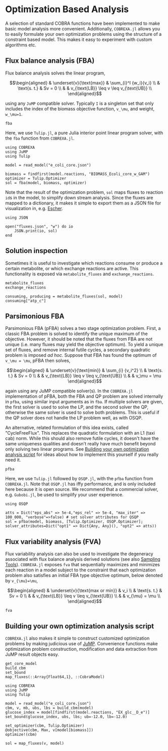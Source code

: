 # Optimization Based Analysis
A selection of standard COBRA functions have been implemented to make basic model analysis more convenient.
Additionally, `COBREXA.jl` allows you to easily formulate your own optimization problems using the structure of a constraint based model.
This makes it easy to experiment with custom algorithms etc.

## Flux balance analysis (FBA)
Flux balance analysis solves the linear program,
```math
\begin{aligned}
& \underset{v}{\text{max}}
& \sum_{i}^I {w_i}{v_i} \\
& \text{s. t.}
& Sv = 0 \\
& & v_{\text{LB}} \leq v \leq v_{\text{UB}} \\
\end{aligned}
```
using any `JuMP` compatible solver. Typically ``I`` is a singleton set that only includes the index of the biomass objective function, ``v_\mu``, and weight, ``w_\mu=1``.
```@docs
fba
```
Here, we use `Tulip.jl`, a pure Julia interior point linear program solver, with the `fba` function from `COBREXA.jl`.
```@example fba
using COBREXA
using JuMP
using Tulip

model = read_model("e_coli_core.json")

biomass = findfirst(model.reactions, "BIOMASS_Ecoli_core_w_GAM")
optimizer = Tulip.Optimizer
sol = fba(model, biomass, optimizer)
```
Note that the result of the optimization problem, `sol` maps fluxes to reaction `id`s in the model, to simplify down stream analysis.
Since the fluxes are mapped to a dictionary, it makes it simple to export them as a JSON file for visualization in, e.g. [Escher](https://escher.github.io/#/).
```@example fba
using JSON

open("fluxes.json", "w") do io
    JSON.print(io, sol)
end
```

## Solution inspection
Sometimes it is useful to investigate which reactions consume or produce a certain metabolite, or which exchange reactions are active. 
This functionality is exposed via `metabolite_fluxes` and `exchange_reactions`.
```@docs
metabolite_fluxes
exchange_reactions
```
```@example fba
consuming, producing = metabolite_fluxes(sol, model)
consuming["atp_c"]
```
## Parsimonious FBA
Parsimonious FBA (pFBA) solves a two stage optimization problem. First, a classic FBA problem is solved to identify the unique maximum of the objective. 
However, it should be noted that the fluxes from FBA are not unique (i.e. many fluxes may yield the objective optimum). 
To yield a unique set of fluxes, and remove internal futile cycles, a secondary quadratic problem is imposed *ad hoc*. 
Suppose that FBA has found the optimum of ``v_\mu = \mu``, pFBA then solves,
```math
\begin{aligned}
& \underset{v}{\text{min}}
& \sum_{i} {v_i^2} \\
& \text{s. t.}
& Sv = 0 \\
& & v_{\text{LB}} \leq v \leq v_{\text{UB}} \\
& & v_\mu = \mu
\end{aligned}
```
again using any JuMP compatible solver(s). In the `COBREXA.jl` implementation of pFBA, both the FBA and QP problem are solved internally in `pfba`, using similar input arguments as in `fba`. If multiple solvers are given, the first solver is used to solve the LP, and the second solver the QP, otherwise the same solver is used to solve both problems.
This is useful if the QP solver does not handle the LP problem well, as with OSQP. 

An alternative, related formulation of this idea exists, called "CycleFreeFlux". 
This replaces the quadratic formulation with an L1 (taxi cab) norm. While this should also remove futile cycles, it doesn't have the same uniqueness qualities and doesn't
really have much benefit beyond only solving two linear programs. See [Building your own optimization analysis script](@ref) for ideas about how to implement this yourself if you really need it.
```@docs
pfba
```
Here, we use `Tulip.jl` followed by `OSQP.jl`, with the `pfba` function from `COBREXA.jl`. Note that `OSQP.jl` has iffy performance, and is only included here because it is open source. We recommend that a commercial solver, e.g. `Gubobi.jl`, be used to simplify your user experience.
```@example fba
using OSQP

atts = Dict("eps_abs" => 5e-4,"eps_rel" => 5e-4, "max_iter" => 100_000, "verbose"=>false) # set solver attributes for QSQP
sol = pfba(model, biomass, [Tulip.Optimizer, OSQP.Optimizer]; solver_attributes=Dict("opt1" => Dict{Any, Any}(), "opt2" => atts))
```
## Flux variability analysis (FVA)
Flux variability analysis can also be used to investigate the degeneracy associated with flux balance analysis derived solutions (see also [Sampling Tools](@ref)).
`COBREXA.jl` exposes `fva` that sequentially maximizes and minimizes each reaction in a model subject to the constraint that each optimization problem also satisfies an initial FBA type objective optimum, below denoted by ``v_{\mu}=\mu``,
```math
\begin{aligned}
& \underset{v}{\text{max or min}}
& v_i \\
& \text{s. t.}
& Sv = 0 \\
& & v_{\text{LB}} \leq v \leq v_{\text{UB}} \\
& & v_{\mu} = \mu \\ 
\end{aligned}
```
```@docs
fva
```
## Building your own optimization analysis script
`COBREXA.jl` also makes it simple to construct customized optimization problems by making judicious use of [JuMP](https://jump.dev/). 
Convenience functions make optimization problem construction, modification and data extraction from JuMP result objects easy.
```@docs
get_core_model
build_cbm
set_bound
map_fluxes(::Array{Float64,1}, ::CobraModel)
```
```@example fba
using COBREXA
using JuMP
using Tulip

model = read_model("e_coli_core.json")
cbm, v, mb, ubs, lbs = build_cbm(model)
glucose_index = model[findfirst(model.reactions, "EX_glc__D_e")]
set_bound(glucose_index, ubs, lbs; ub=-12.0, lb=-12.0)

set_optimizer(cbm, Tulip.Optimizer)
@objective(cbm, Max, v[model[biomass]])
optimize!(cbm)    

sol = map_fluxes(v, model) 
```
